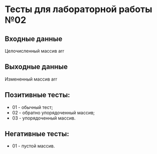 # Тесты для лабораторной работы №02

## Входные данные
Целочисленный массив arr

## Выходные данные
Измененный массив arr

## Позитивные тесты:
- 01 - обычный тест;
- 02 - обратно упорядоченный массив;
- 03 - упорядоченный массив.

## Негативные тесты:
- 01 - пустой массив.